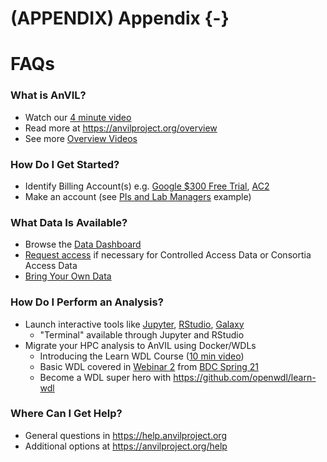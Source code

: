 # (APPENDIX) Appendix {-}

# FAQs

### What is AnVIL?

- Watch our [4 minute video](https://jhudatascience.org/AnVIL_Book_Getting_Started/introduction.html)
- Read more at https://anvilproject.org/overview
- See more [Overview Videos](https://jhudatascience.org/AnVIL_Book_Getting_Started/overview-videos.html)

### How Do I Get Started?

- Identify Billing Account(s) e.g. [Google $300 Free Trial](https://cloud.google.com/free/docs/gcp-free-tier), [AC2](https://anvilproject.org/news/2021/04/12/announcing-anvil-cloud-cost-credits-program)
- Make an account (see [PIs and Lab Managers](https://jhudatascience.org/AnVIL_Book_Getting_Started/overview-pis.html) example)

### What Data Is Available?

- Browse the [Data Dashboard](https://anvilproject.org/data)
- [Request access](https://anvilproject.org/learn/accessing-data/requesting-data-access) if necessary for Controlled Access Data or Consortia Access Data
- [Bring Your Own Data](https://jhudatascience.org/AnVIL_Book_Getting_Started/bring-your-own-data.html)

### How Do I Perform an Analysis?

- Launch interactive tools like [Jupyter](https://youtu.be/T5xCxFHGpPE?si=2xDPCog3n7DZ-Pui), [RStudio](https://youtu.be/cdkNbdhxUPc?si=PILw39NaU8IW5Kh6), [Galaxy](https://youtu.be/9TEVu7QobOo?si=iaxhgOxYfDfXcjP3)
    - "Terminal" available through Jupyter and RStudio
- Migrate your HPC analysis to AnVIL using Docker/WDLs
    - Introducing the Learn WDL Course ([10 min video](https://www.youtube.com/watch?v=RtcW2Zdn_28))
    - Basic WDL covered in [Webinar 2](https://drive.google.com/drive/folders/1uSBSnXnMRE4e-KRMKiUIQG7Pxij9lXZx) from [BDC Spring 21](https://docs.google.com/document/d/13q6ofeMzObaG92Tfv7SaFMwdihQ_oXa9QZ3gmJqnAr4)
    - Become a WDL super hero with https://github.com/openwdl/learn-wdl

### Where Can I Get Help?

- General questions in https://help.anvilproject.org
- Additional options at https://anvilproject.org/help
